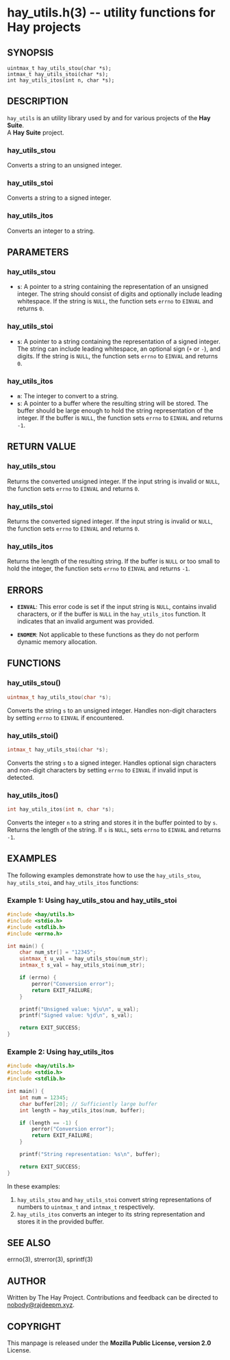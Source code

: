 hay_utils.h(3) -- utility functions for Hay projects
====================================================

## SYNOPSIS
`uintmax_t hay_utils_stou(char *s);`  
`intmax_t hay_utils_stoi(char *s);`  
`int hay_utils_itos(int n, char *s);`  

## DESCRIPTION
`hay_utils` is an utility library used by and for various projects of the **Hay Suite**.  
A **Hay Suite** project.

### hay_utils_stou
Converts a string to an unsigned integer.

### hay_utils_stoi
Converts a string to a signed integer.

### hay_utils_itos
Converts an integer to a string.

## PARAMETERS
### hay_utils_stou
* **`s`**: 
  A pointer to a string containing the representation of an unsigned integer. The string should consist of digits and optionally include leading whitespace. If the string is `NULL`, the function sets `errno` to `EINVAL` and returns `0`.

### hay_utils_stoi
* **`s`**: 
  A pointer to a string containing the representation of a signed integer. The string can include leading whitespace, an optional sign (`+` or `-`), and digits. If the string is `NULL`, the function sets `errno` to `EINVAL` and returns `0`.

### hay_utils_itos
* **`n`**: 
  The integer to convert to a string.
* **`s`**: 
  A pointer to a buffer where the resulting string will be stored. The buffer should be large enough to hold the string representation of the integer. If the buffer is `NULL`, the function sets `errno` to `EINVAL` and returns `-1`.

## RETURN VALUE
### hay_utils_stou
Returns the converted unsigned integer. If the input string is invalid or `NULL`, the function sets `errno` to `EINVAL` and returns `0`.

### hay_utils_stoi
Returns the converted signed integer. If the input string is invalid or `NULL`, the function sets `errno` to `EINVAL` and returns `0`.

### hay_utils_itos
Returns the length of the resulting string. If the buffer is `NULL` or too small to hold the integer, the function sets `errno` to `EINVAL` and returns `-1`.

## ERRORS
* **`EINVAL`**: 
  This error code is set if the input string is `NULL`, contains invalid characters, or if the buffer is `NULL` in the `hay_utils_itos` function. It indicates that an invalid argument was provided.

* **`ENOMEM`**: 
  Not applicable to these functions as they do not perform dynamic memory allocation. 

## FUNCTIONS
### hay_utils_stou()

```c
uintmax_t hay_utils_stou(char *s);
```
Converts the string `s` to an unsigned integer. Handles non-digit characters by setting `errno` to `EINVAL` if encountered.

### hay_utils_stoi()

```c
intmax_t hay_utils_stoi(char *s);
```
Converts the string `s` to a signed integer. Handles optional sign characters and non-digit characters by setting `errno` to `EINVAL` if invalid input is detected.

### hay_utils_itos()

```c
int hay_utils_itos(int n, char *s);
```
Converts the integer `n` to a string and stores it in the buffer pointed to by `s`. Returns the length of the string. If `s` is `NULL`, sets `errno` to `EINVAL` and returns `-1`.

## EXAMPLES
The following examples demonstrate how to use the `hay_utils_stou`, `hay_utils_stoi`, and `hay_utils_itos` functions:

### Example 1: Using hay_utils_stou and hay_utils_stoi

```c
#include <hay/utils.h>
#include <stdio.h>
#include <stdlib.h>
#include <errno.h>

int main() {
    char num_str[] = "12345";
    uintmax_t u_val = hay_utils_stou(num_str);
    intmax_t s_val = hay_utils_stoi(num_str);

    if (errno) {
        perror("Conversion error");
        return EXIT_FAILURE;
    }

    printf("Unsigned value: %ju\n", u_val);
    printf("Signed value: %jd\n", s_val);

    return EXIT_SUCCESS;
}
```

### Example 2: Using hay_utils_itos

```c
#include <hay/utils.h>
#include <stdio.h>
#include <stdlib.h>

int main() {
    int num = 12345;
    char buffer[20]; // Sufficiently large buffer
    int length = hay_utils_itos(num, buffer);

    if (length == -1) {
        perror("Conversion error");
        return EXIT_FAILURE;
    }

    printf("String representation: %s\n", buffer);

    return EXIT_SUCCESS;
}
```

In these examples:
1. `hay_utils_stou` and `hay_utils_stoi` convert string representations of numbers to `uintmax_t` and `intmax_t` respectively.
2. `hay_utils_itos` converts an integer to its string representation and stores it in the provided buffer.

## SEE ALSO
errno(3), strerror(3), sprintf(3)

## AUTHOR
Written by The Hay Project. Contributions and feedback can be directed to <nobody@rajdeepm.xyz>.

## COPYRIGHT
This manpage is released under the **Mozilla Public License, version 2.0** License.
